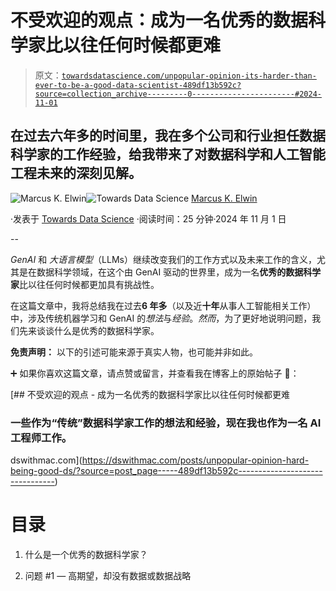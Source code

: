 # 不受欢迎的观点：成为一名优秀的数据科学家比以往任何时候都更难

> 原文：[`towardsdatascience.com/unpopular-opinion-its-harder-than-ever-to-be-a-good-data-scientist-489df13b592c?source=collection_archive---------0-----------------------#2024-11-01`](https://towardsdatascience.com/unpopular-opinion-its-harder-than-ever-to-be-a-good-data-scientist-489df13b592c?source=collection_archive---------0-----------------------#2024-11-01)

## 在过去六年多的时间里，我在多个公司和行业担任数据科学家的工作经验，给我带来了对数据科学和人工智能工程未来的深刻见解。

[](https://medium.com/@marcuskelwin?source=post_page---byline--489df13b592c--------------------------------)![Marcus K. Elwin](https://medium.com/@marcuskelwin?source=post_page---byline--489df13b592c--------------------------------)[](https://towardsdatascience.com/?source=post_page---byline--489df13b592c--------------------------------)![Towards Data Science](https://towardsdatascience.com/?source=post_page---byline--489df13b592c--------------------------------) [Marcus K. Elwin](https://medium.com/@marcuskelwin?source=post_page---byline--489df13b592c--------------------------------)

·发表于 [Towards Data Science](https://towardsdatascience.com/?source=post_page---byline--489df13b592c--------------------------------) ·阅读时间：25 分钟·2024 年 11 月 1 日

--

*GenAI* 和 *大语言模型*（LLMs）继续改变我们的工作方式以及未来工作的含义，尤其是在数据科学领域，在这个由 GenAI 驱动的世界里，成为一名**优秀的数据科学家**比以往任何时候都更加具有挑战性。

在这篇文章中，我将总结我在过去**6 年多**（以及近**十年**从事人工智能相关工作）中，涉及传统机器学习和 GenAI 的*想法*与*经验*。*然而*，为了更好地说明问题，我们先来谈谈什么是优秀的数据科学家。

**免责声明：** 以下的引述可能来源于真实人物，也可能并非如此。

➕ 如果你喜欢这篇文章，请点赞或留言，并查看我在博客上的原始帖子 🙏：

[](https://dswithmac.com/posts/unpopular-opinion-hard-being-good-ds/?source=post_page-----489df13b592c--------------------------------) [## 不受欢迎的观点 - 成为一名优秀的数据科学家比以往任何时候都更难

### 一些作为“传统”数据科学家工作的想法和经验，现在我也作为一名 AI 工程师工作。

dswithmac.com](https://dswithmac.com/posts/unpopular-opinion-hard-being-good-ds/?source=post_page-----489df13b592c--------------------------------)

# 目录

1.  什么是一个优秀的数据科学家？

1.  问题 #1 — 高期望，却没有数据或数据战略
